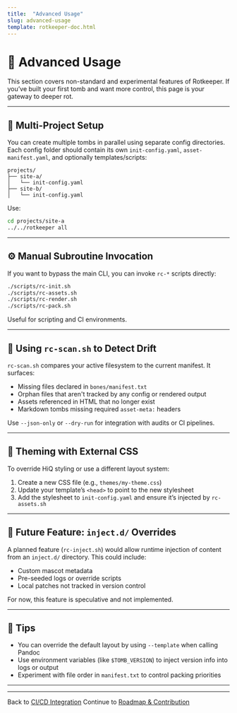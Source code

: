 ```yaml
---
title:  "Advanced Usage"
slug: advanced-usage
template: rotkeeper-doc.html
---
```

<!-- asset-meta: { name: "advanced-usage.md", version: "v0.2.0-pre" } -->

# 🧨 Advanced Usage

This section covers non-standard and experimental features of Rotkeeper. If you’ve built your first tomb and want more control, this page is your gateway to deeper rot.

***

## 🔁 Multi-Project Setup

You can create multiple tombs in parallel using separate config directories.
Each config folder should contain its own `init-config.yaml`, `asset-manifest.yaml`, and optionally templates/scripts:

```
projects/
├── site-a/
│   └── init-config.yaml
├── site-b/
│   └── init-config.yaml
```

Use:

```bash
cd projects/site-a
../../rotkeeper all
```

***

## ⚙️ Manual Subroutine Invocation

If you want to bypass the main CLI, you can invoke `rc-*` scripts directly:

```bash
./scripts/rc-init.sh
./scripts/rc-assets.sh
./scripts/rc-render.sh
./scripts/rc-pack.sh
```

Useful for scripting and CI environments.

***

## 🧪 Using `rc-scan.sh` to Detect Drift

`rc-scan.sh` compares your active filesystem to the current manifest. It surfaces:

- Missing files declared in `bones/manifest.txt`
- Orphan files that aren't tracked by any config or rendered output
- Assets referenced in HTML that no longer exist
- Markdown tombs missing required `asset-meta:` headers

Use `--json-only` or `--dry-run` for integration with audits or CI pipelines.

***

## 📜 Theming with External CSS

To override HiQ styling or use a different layout system:

1. Create a new CSS file (e.g., `themes/my-theme.css`)
2. Update your template’s `<head>` to point to the new stylesheet
3. Add the stylesheet to `init-config.yaml` and ensure it’s injected by `rc-assets.sh`

***

## 🧪 Future Feature: `inject.d/` Overrides

A planned feature (`rc-inject.sh`) would allow runtime injection of content from an `inject.d/` directory. This could include:

- Custom mascot metadata
- Pre-seeded logs or override scripts
- Local patches not tracked in version control

For now, this feature is speculative and not implemented.

***

## 🧠 Tips

- You can override the default layout by using `--template` when calling Pandoc
- Use environment variables (like `$TOMB_VERSION`) to inject version info into logs or output
- Experiment with file order in `manifest.txt` to control packing priorities

***


***

Back to [CI/CD Integration](ci-cd-integration.md)
Continue to [Roadmap & Contribution](roadmap-contribution.md)

<!--
LIMERICK

An override buried too deep
Caused scripts to awaken from sleep.
The template was glitched,
The CSS switched—
And the pipeline continued to creep.

SORA PROMPT

"an experimental static site generator branching into multiple tomb environments, procedural rot drifting between configs, spectral CSS threads binding templates"
-->